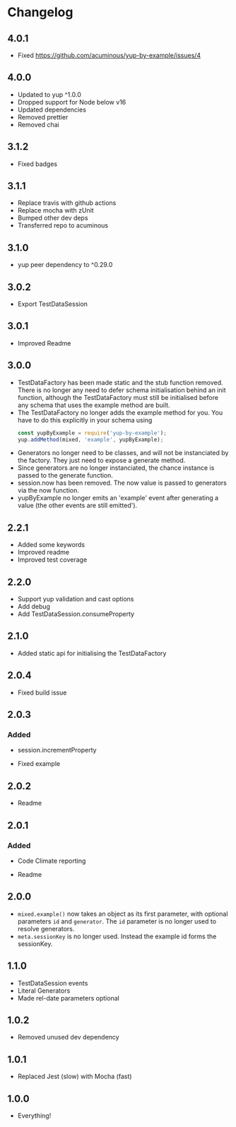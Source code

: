 # Changelog

## 4.0.1
- Fixed https://github.com/acuminous/yup-by-example/issues/4

## 4.0.0
- Updated to yup ^1.0.0
- Dropped support for Node below v16
- Updated dependencies
- Removed prettier
- Removed chai

## 3.1.2
- Fixed badges

## 3.1.1
- Replace travis with github actions
- Replace mocha with zUnit
- Bumped other dev deps
- Transferred repo to acuminous

## 3.1.0
- yup peer dependency to ^0.29.0

## 3.0.2
- Export TestDataSession

## 3.0.1
- Improved Readme

## 3.0.0
- TestDataFactory has been made static and the stub function removed. There is no longer any need to defer schema initialisation behind an init function, although the TestDataFactory must still be initialised before any schema that uses the example method are built.
- The TestDataFactory no longer adds the example method for you. You have to do this explicitly in your schema using
    ```js
    const yupByExample = require('yup-by-example');
    yup.addMethod(mixed, 'example', yupByExample);
    ```
- Generators no longer need to be classes, and will not be instanciated by the factory. They just need to expose a generate method.
- Since generators are no longer instanciated, the chance instance is passed to the generate function.
- session.now has been removed. The now value is passed to generators via the now function.
- yupByExample no longer emits an 'example' event after generating a value (the other events are still emitted').

## 2.2.1
- Added some keywords
- Improved readme
- Improved test coverage

## 2.2.0
- Support yup validation and cast options
- Add debug
- Add TestDataSession.consumeProperty

## 2.1.0
- Added static api for initialising the TestDataFactory

## 2.0.4
- Fixed build issue

## 2.0.3
### Added
- session.incrementProperty

- Fixed example

## 2.0.2
- Readme

## 2.0.1
### Added
- Code Climate reporting

- Readme

## 2.0.0
- `mixed.example()` now takes an object as its first parameter, with optional parameters `id` and `generator`. The `id` parameter is no longer used to resolve generators.
- `meta.sessionKey` is no longer used. Instead the example id forms the sessionKey.

## 1.1.0
- TestDataSession events
- Literal Generators
- Made rel-date parameters optional

## 1.0.2
- Removed unused dev dependency

## 1.0.1
- Replaced Jest (slow) with Mocha (fast)

## 1.0.0
- Everything!
